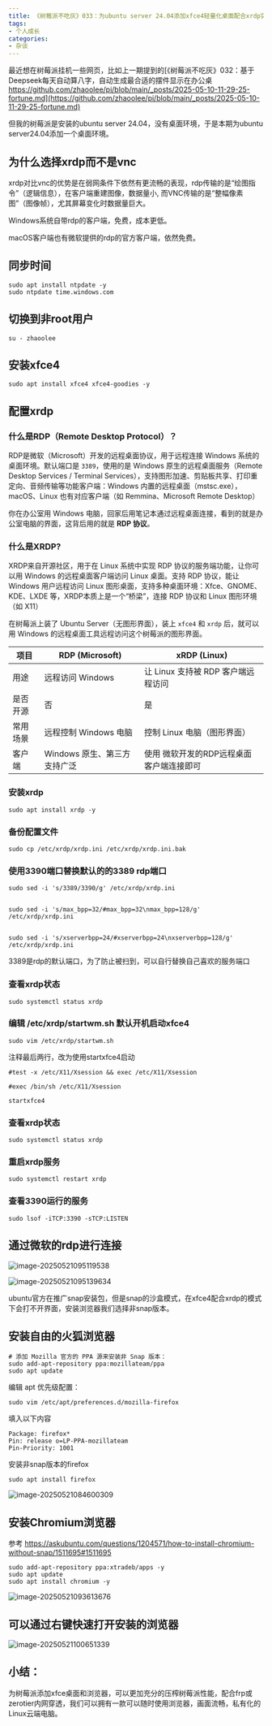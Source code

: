 ```yaml
---
title: 《树莓派不吃灰》033：为ubuntu server 24.04添加xfce4轻量化桌面配合xrdp实现图形化控制
tags:
- 个人成长
categories:
- 杂谈
---
```


最近想在树莓派挂机一些网页，比如上一期提到的[《树莓派不吃灰》032：基于Deepseek每天自动算八字，自动生成最合适的摆件显示在办公桌 https://github.com/zhaoolee/pi/blob/main/_posts/2025-05-10-11-29-25-fortune.md](https://github.com/zhaoolee/pi/blob/main/_posts/2025-05-10-11-29-25-fortune.md)

但我的树莓派是安装的ubuntu server 24.04，没有桌面环境，于是本期为ubuntu server24.04添加一个桌面环境。


## 为什么选择xrdp而不是vnc

xrdp对比vnc的优势是在弱网条件下依然有更流畅的表现，rdp传输的是“绘图指令”（逻辑信息），在客户端重建图像，数据量小, 而VNC传输的是“整幅像素图”（图像帧），尤其屏幕变化时数据量巨大。

Windows系统自带rdp的客户端，免费，成本更低。

macOS客户端也有微软提供的rdp的官方客户端，依然免费。



## 同步时间

```
sudo apt install ntpdate -y
sudo ntpdate time.windows.com
```

## 切换到非root用户

```
su - zhaoolee
```


## 安装xfce4 

```
sudo apt install xfce4 xfce4-goodies -y
```

## 配置xrdp


### 什么是RDP（Remote Desktop Protocol）？

RDP是微软（Microsoft）开发的远程桌面协议，用于远程连接 Windows 系统的桌面环境。默认端口是 `3389`，使用的是 Windows 原生的远程桌面服务（Remote Desktop Services / Terminal Services），支持图形加速、剪贴板共享、打印重定向、音频传输等功能客户端：Windows 内置的远程桌面（mstsc.exe），macOS、Linux 也有对应客户端（如 Remmina、Microsoft Remote Desktop）

你在办公室用 Windows 电脑，回家后用笔记本通过远程桌面连接，看到的就是办公室电脑的界面，这背后用的就是 **RDP 协议**。

### 什么是XRDP?



XRDP来自开源社区，用于在 Linux 系统中实现 RDP 协议的服务端功能，让你可以用 Windows 的远程桌面客户端访问 Linux 桌面。支持 RDP 协议，能让 Windows 用户远程访问 Linux 图形桌面，支持多种桌面环境：Xfce、GNOME、KDE、LXDE 等，XRDP本质上是一个“桥梁”，连接 RDP 协议和 Linux 图形环境（如 X11）


在树莓派上装了 Ubuntu Server（无图形界面），装上 `xfce4` 和 `xrdp` 后，就可以用 Windows 的远程桌面工具远程访问这个树莓派的图形界面。

| 项目   | RDP (Microsoft)    | xRDP (Linux)              |
| ---- | ------------------ | ------------------------- |
| 用途   | 远程访问 Windows       | 让 Linux 支持被 RDP 客户端远程访问   |
| 是否开源 | 否                  | 是                         |
| 常用场景 | 远程控制 Windows 电脑    | 控制 Linux 电脑（图形界面） |
| 客户端  | Windows 原生、第三方支持广泛 | 使用 微软开发的RDP远程桌面客户端连接即可  |



### 安装xrdp

```
sudo apt install xrdp -y
```



### 备份配置文件

```
sudo cp /etc/xrdp/xrdp.ini /etc/xrdp/xrdp.ini.bak
```


### 使用3390端口替换默认的的3389 rdp端口


```
sudo sed -i 's/3389/3390/g' /etc/xrdp/xrdp.ini


sudo sed -i 's/max_bpp=32/#max_bpp=32\nmax_bpp=128/g' /etc/xrdp/xrdp.ini


sudo sed -i 's/xserverbpp=24/#xserverbpp=24\nxserverbpp=128/g' /etc/xrdp/xrdp.ini
```

3389是rdp的默认端口，为了防止被扫到，可以自行替换自己喜欢的服务端口

### 查看xrdp状态


```
sudo systemctl status xrdp
```


### 编辑 /etc/xrdp/startwm.sh 默认开机启动xfce4


```
sudo vim /etc/xrdp/startwm.sh
```




注释最后两行，改为使用startxfce4启动


```
#test -x /etc/X11/Xsession && exec /etc/X11/Xsession

#exec /bin/sh /etc/X11/Xsession

startxfce4
```




### 查看xrdp状态


```
sudo systemctl status xrdp
```


### 重启xrdp服务


```
sudo systemctl restart xrdp
```


### 查看3390运行的服务

```
sudo lsof -iTCP:3390 -sTCP:LISTEN
```


## 通过微软的rdp进行连接

![image-20250521095119538](https://cdn.fangyuanxiaozhan.com/assets/1747792279736Y7KMiMzw.png)

![image-20250521095139634](https://cdn.fangyuanxiaozhan.com/assets/1747792299902cKKb2Ae1.png)


ubuntu官方在推广snap安装包，但是snap的沙盒模式，在xfce4配合xrdp的模式下会打不开界面，安装浏览器我们选择非snap版本。


## 安装自由的火狐浏览器

```
# 添加 Mozilla 官方的 PPA 源来安装非 Snap 版本：
sudo add-apt-repository ppa:mozillateam/ppa
sudo apt update
```

编辑 apt 优先级配置：

```
sudo vim /etc/apt/preferences.d/mozilla-firefox
```
填入以下内容
```
Package: firefox*
Pin: release o=LP-PPA-mozillateam
Pin-Priority: 1001
```
安装非snap版本的firefox
```
sudo apt install firefox
```

![image-20250521084600309](https://cdn.fangyuanxiaozhan.com/assets/1747788360795xSwDXBFH.png)

## 安装Chromium浏览器

参考 https://askubuntu.com/questions/1204571/how-to-install-chromium-without-snap/1511695#1511695


```
sudo add-apt-repository ppa:xtradeb/apps -y
sudo apt update
sudo apt install chromium -y
```

![image-20250521093613676](https://cdn.fangyuanxiaozhan.com/assets/174779137445950PJkkD0.png)

## 可以通过右键快速打开安装的浏览器

![image-20250521100651339](https://cdn.fangyuanxiaozhan.com/assets/1747793211688NAfFGkWp.png)

## 小结：

为树莓派添加xfce桌面和浏览器，可以更加充分的压榨树莓派性能，配合frp或zerotier内网穿透，我们可以拥有一款可以随时使用浏览器，画面流畅，私有化的Linux云端电脑。
